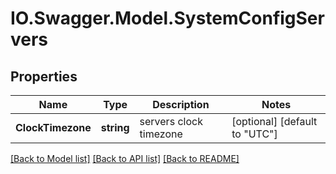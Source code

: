 # IO.Swagger.Model.SystemConfigServers
## Properties

Name | Type | Description | Notes
------------ | ------------- | ------------- | -------------
**ClockTimezone** | **string** | servers clock timezone | [optional] [default to "UTC"]

[[Back to Model list]](../README.md#documentation-for-models) [[Back to API list]](../README.md#documentation-for-api-endpoints) [[Back to README]](../README.md)

